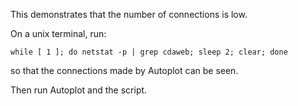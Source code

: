 This demonstrates that the number of connections is low.  

On a unix terminal, run:
~~~~~
while [ 1 ]; do netstat -p | grep cdaweb; sleep 2; clear; done
~~~~~
so that the connections made by Autoplot can be seen.

Then run Autoplot and the script.
